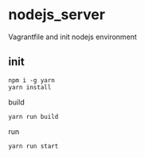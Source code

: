 # nodejs_server
Vagrantfile and init nodejs environment

## init
```
npm i -g yarn
yarn install
```

build
```
yarn run build
```

run
```
yarn run start
```
